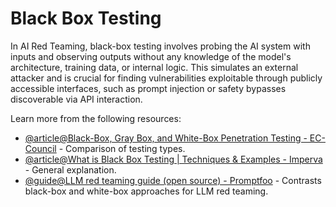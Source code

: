 # Black Box Testing

In AI Red Teaming, black-box testing involves probing the AI system with inputs and observing outputs without any knowledge of the model's architecture, training data, or internal logic. This simulates an external attacker and is crucial for finding vulnerabilities exploitable through publicly accessible interfaces, such as prompt injection or safety bypasses discoverable via API interaction.

Learn more from the following resources:

- [@article@Black-Box, Gray Box, and White-Box Penetration Testing - EC-Council](https://www.eccouncil.org/cybersecurity-exchange/penetration-testing/black-box-gray-box-and-white-box-penetration-testing-importance-and-uses/) - Comparison of testing types.
- [@article@What is Black Box Testing | Techniques & Examples - Imperva](https://www.imperva.com/learn/application-security/black-box-testing/) - General explanation.
- [@guide@LLM red teaming guide (open source) - Promptfoo](https://www.promptfoo.dev/docs/red-team/) - Contrasts black-box and white-box approaches for LLM red teaming.
